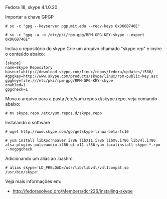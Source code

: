Fedora 18, skype 4.1.0.20

Importar a chave GPGP

	# su -c "gpg --keyserver pgp.mit.edu --recv-keys 0xD66B746E"

	# su -c "gpg -a -o /etc/pki/rpm-gpg/RPM-GPG-KEY-skype --export 0xD66B746E"


Inclua o repositório do skype
Crie um arquivo chamado "skype.rep" e insire o conteúdo abaixo:

	[skype]
	name=Skype Repository
	baseurl=http://download.skype.com/linux/repos/fedora/updates/i586/
	#gpgkey=http://www.skype.com/products/skype/linux/rpm-public-key.asc
	gpgkey=file:///etc/pki/rpm-gpg/RPM-GPG-KEY-skype
	enabled=1
	gpgcheck=1

Mova o arquivo para a pasta /etc/yum.repos.d/skype.repo, veja comando abaixo:

	# mv skype.repo /etc/yum.repos.d/skype.repo


Instalando o software

	# wget http://www.skype.com/go/getskype-linux-beta-fc10

	# yum install libXScrnSaver.i?86 libX11.i?86 libXv.i?86 libv4l.i?86 alsa-plugins-pulseaudio.i?86 qt-x11.i?86;yum localinstall skype-*.rpm --nogpgcheck
 

Adicionando um alias ao .bashrc

	# alias skype='LD_PRELOAD=/usr/lib/libv4l/v4l1compat.so /usr/bin/skype'


Veja mais informações em:

* http://fedorasolved.org/Members/dcr226/installing-skype
